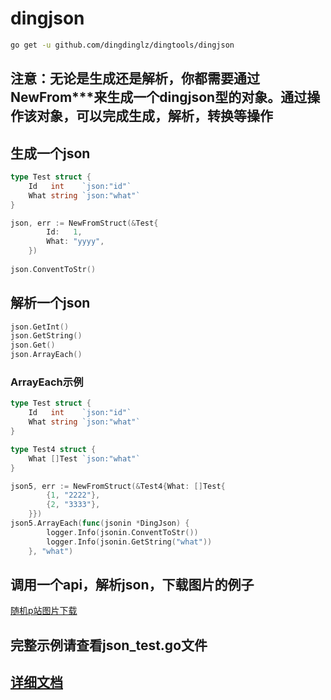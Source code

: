 # dingjson

```sh
go get -u github.com/dingdinglz/dingtools/dingjson
```

## 注意：无论是生成还是解析，你都需要通过NewFrom***来生成一个dingjson型的对象。通过操作该对象，可以完成生成，解析，转换等操作

## 生成一个json

```go
type Test struct {
	Id   int    `json:"id"`
	What string `json:"what"`
}

json, err := NewFromStruct(&Test{
		Id:   1,
		What: "yyyy",
	})
	
json.ConventToStr()
```

## 解析一个json

```go
json.GetInt()
json.GetString()
json.Get()
json.ArrayEach()
```

### ArrayEach示例

```go
type Test struct {
	Id   int    `json:"id"`
	What string `json:"what"`
}

type Test4 struct {
	What []Test `json:"what"`
}

json5, err := NewFromStruct(&Test4{What: []Test{
		{1, "2222"},
		{2, "3333"},
	}})
json5.ArrayEach(func(jsonin *DingJson) {
		logger.Info(jsonin.ConventToStr())
		logger.Info(jsonin.GetString("what"))
	}, "what")
```

## 调用一个api，解析json，下载图片的例子

[随机p站图片下载](./_example)

## 完整示例请查看json_test.go文件

## [详细文档](https://pkg.go.dev/github.com/dingdinglz/dingtools/dingjson)

